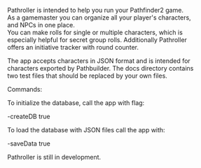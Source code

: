 Pathroller is intended to help you run your Pathfinder2 game.  
As a gamemaster you can organize all your player's characters,  
and NPCs in one place.  
You can make rolls for single or multiple characters, which is  
especially helpful for secret group rolls. Additionally Pathroller  
offers an initiative tracker with round counter.  

The app accepts characters in JSON format and is intended for  
characters exported by Pathbuilder. The docs directory contains  
two test files that should be replaced by your own files.

Commands:

To initialize the database, call the app with flag:  

-createDB true

To load the database with JSON files call the app with:

-saveData true


Pathroller is still in development.
